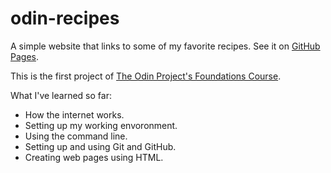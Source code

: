 # odin-recipes

A simple website that links to some of my favorite recipes. See it on [GitHub Pages](https://lfidelino.github.io/odin-recipes/).

This is the first project of [The Odin Project's Foundations Course](https://www.theodinproject.com/lessons/foundations-recipes).

What I've learned so far:

- How the internet works.
- Setting up my working envoronment.
- Using the command line.
- Setting up and using Git and GitHub.
- Creating web pages using HTML.
